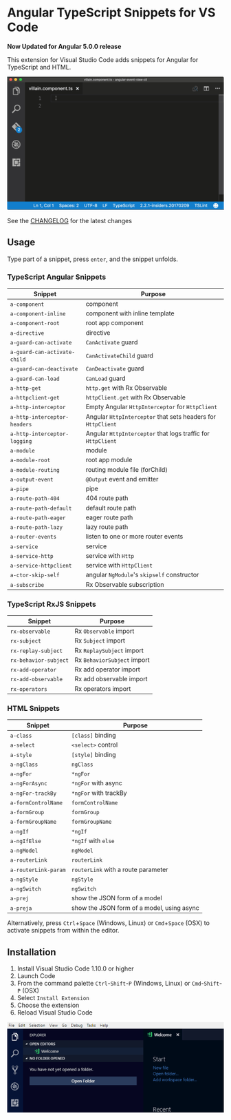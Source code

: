 # Angular TypeScript Snippets for VS Code

**Now Updated for Angular 5.0.0 release**

This extension for Visual Studio Code adds snippets for Angular for TypeScript and HTML.

![Use Extension](https://github.com/johnpapa/vscode-angular-snippets/raw/master/images/use-extension.gif)

See the [CHANGELOG](https://github.com/johnpapa/vscode-angular-snippets/blob/master/CHANGELOG.md) for the latest changes

## Usage

Type part of a snippet, press `enter`, and the snippet unfolds.

### TypeScript Angular Snippets

| Snippet                      | Purpose                    |
|------------------------------|----------------------------|
| `a-component`                | component |
| `a-component-inline`         | component with inline template |
| `a-component-root`           | root app component |
| `a-directive`                | directive |
| `a-guard-can-activate`       | `CanActivate` guard |
| `a-guard-can-activate-child` | `CanActivateChild` guard |
| `a-guard-can-deactivate`     | `CanDeactivate` guard |
| `a-guard-can-load`           | `CanLoad` guard |
| `a-http-get`                 | `http.get` with Rx Observable |
| `a-httpclient-get`           | `httpClient.get` with Rx Observable |
| `a-http-interceptor`         | Empty Angular `HttpInterceptor` for `HttpClient` |
| `a-http-interceptor-headers` | Angular `HttpInterceptor` that sets headers for `HttpClient` |
| `a-http-interceptor-logging` | Angular `HttpInterceptor` that logs traffic for `HttpClient` |
| `a-module`                   | module |
| `a-module-root`              | root app module |
| `a-module-routing`           | routing module file (forChild) |
| `a-output-event`             | `@Output` event and emitter |
| `a-pipe`                     | pipe |
| `a-route-path-404`           | 404 route path |
| `a-route-path-default`       | default route path |
| `a-route-path-eager`         | eager route path |
| `a-route-path-lazy`          | lazy route path |
| `a-router-events`            | listen to one or more router events |
| `a-service`                  | service |
| `a-service-http`             | service with `Http` |
| `a-service-httpclient`       | service with `HttpClient` |
| `a-ctor-skip-self`           | angular `NgModule`'s `skipself` constructor |
| `a-subscribe`                | Rx Observable subscription |

### TypeScript RxJS Snippets

| Snippet                      | Purpose                    |
|------------------------------|----------------------------|
| `rx-observable`              | Rx `Observable` import |
| `rx-subject`                 | Rx `Subject` import |
| `rx-replay-subject`          | Rx `ReplaySubject` import |
| `rx-behavior-subject`        | Rx `BehaviorSubject` import |
| `rx-add-operator`            | Rx add operator import |
| `rx-add-observable`          | Rx add observable import |
| `rx-operators`               | Rx operators import |

### HTML Snippets

| Snippet                      | Purpose                             |
|------------------------------|-------------------------------------|
| `a-class`                    | `[class]` binding |
| `a-select`                   | `<select>` control |
| `a-style`                    | `[style]` binding |
| `a-ngClass`                  | `ngClass` |
| `a-ngFor`                    | `*ngFor` |
| `a-ngForAsync`               | `*ngFor` with async |
| `a-ngFor-trackBy`            | `*ngFor` with trackBy |
| `a-formControlName`          | `formControlName` |
| `a-formGroup`                | `formGroup` |
| `a-formGroupName`            | `formGroupName` |
| `a-ngIf`                     | `*ngIf` |
| `a-ngIfElse`                 | `*ngIf` with `else` |
| `a-ngModel`                  | `ngModel` |
| `a-routerLink`               | `routerLink` |
| `a-routerLink-param`         | `routerLink` with a route parameter |
| `a-ngStyle`                  | `ngStyle` |
| `a-ngSwitch`                 | `ngSwitch` |
| `a-prej`                     | show the JSON form of a model |
| `a-preja`                    | show the JSON form of a model, using async |

Alternatively, press `Ctrl`+`Space` (Windows, Linux) or `Cmd`+`Space` (OSX) to activate snippets from within the editor.

## Installation

1. Install Visual Studio Code 1.10.0 or higher
1. Launch Code
1. From the command palette `Ctrl`-`Shift`-`P` (Windows, Linux) or `Cmd`-`Shift`-`P` (OSX)
1. Select `Install Extension`
1. Choose the extension
1. Reload Visual Studio Code

![Install Extension](https://github.com/johnpapa/vscode-angular-snippets/raw/master/images/install-extension.gif)
